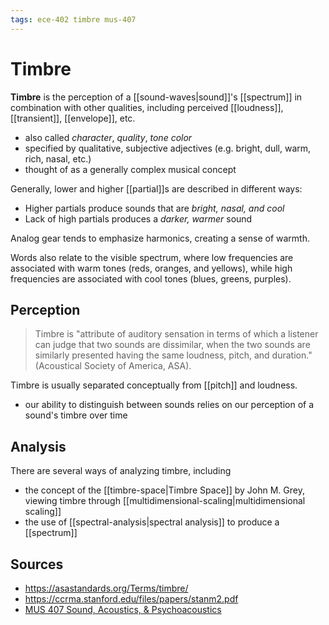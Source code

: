 ```yaml
---
tags: ece-402 timbre mus-407
---
```


# Timbre

**Timbre** is the perception of a [[sound-waves|sound]]'s [[spectrum]] in combination with other qualities, including perceived [[loudness]], [[transient]], [[envelope]], etc.

- also called _character_, _quality_, _tone color_
- specified by qualitative, subjective adjectives (e.g. bright, dull, warm, rich, nasal, etc.)
- thought of as a generally complex musical concept

Generally, lower and higher [[partial]]s are described in different ways:

- Higher partials produce sounds that are _bright, nasal, and cool_
- Lack of high partials produces a _darker, warmer_ sound

Analog gear tends to emphasize harmonics, creating a sense of warmth.

Words also relate to the visible spectrum, where low frequencies are associated with warm tones (reds, oranges, and yellows), while high frequencies are associated with cool tones (blues, greens, purples).

## Perception

> Timbre is "attribute of auditory sensation in terms of which a listener can judge that two sounds are dissimilar, when the two sounds are similarly presented having the same loudness, pitch, and duration." (Acoustical Society of America, ASA).

Timbre is usually separated conceptually from [[pitch]] and loudness.

- our ability to distinguish between sounds relies on our perception of a sound's timbre over time

## Analysis

There are several ways of analyzing timbre, including

- the concept of the [[timbre-space|Timbre Space]] by John M. Grey, viewing timbre through [[multidimensional-scaling|multidimensional scaling]]
- the use of [[spectral-analysis|spectral analysis]] to produce a [[spectrum]]

## Sources

- <https://asastandards.org/Terms/timbre/>
- <https://ccrma.stanford.edu/files/papers/stanm2.pdf>
- [MUS 407 Sound, Acoustics, & Psychoacoustics](https://prezi.com/view/ZcqvwosFJCFJQtQrbP75/)
